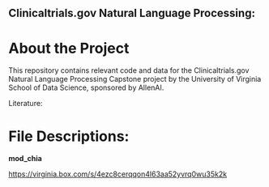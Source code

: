 ## Clinicaltrials.gov Natural Language Processing: 

# About the Project
This repository contains relevant code and data for the Clinicaltrials.gov Natural Language Processing Capstone project by the University of Virginia School of Data Science, sponsored by AllenAI. 

Literature: 

# File Descriptions: 

**mod_chia**

https://virginia.box.com/s/4ezc8cerqqon4l63aa52yvrq0wu35k2k




